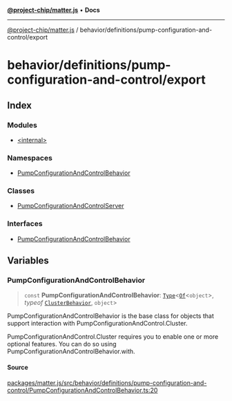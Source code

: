 [**@project-chip/matter.js**](../../../../README.md) • **Docs**

***

[@project-chip/matter.js](../../../../modules.md) / behavior/definitions/pump-configuration-and-control/export

# behavior/definitions/pump-configuration-and-control/export

## Index

### Modules

- [\<internal\>](-internal-/README.md)

### Namespaces

- [PumpConfigurationAndControlBehavior](namespaces/PumpConfigurationAndControlBehavior/README.md)

### Classes

- [PumpConfigurationAndControlServer](classes/PumpConfigurationAndControlServer.md)

### Interfaces

- [PumpConfigurationAndControlBehavior](interfaces/PumpConfigurationAndControlBehavior.md)

## Variables

### PumpConfigurationAndControlBehavior

> `const` **PumpConfigurationAndControlBehavior**: [`Type`](../../../cluster/export/namespaces/ClusterBehavior/interfaces/Type.md)\<[`Of`](../../../../cluster/export/namespaces/ClusterType/interfaces/Of.md)\<`object`\>, *typeof* [`ClusterBehavior`](../../../cluster/export/namespaces/ClusterBehavior/README.md), `object`\>

PumpConfigurationAndControlBehavior is the base class for objects that support interaction with PumpConfigurationAndControl.Cluster.

PumpConfigurationAndControl.Cluster requires you to enable one or more optional features. You can do so using PumpConfigurationAndControlBehavior.with.

#### Source

[packages/matter.js/src/behavior/definitions/pump-configuration-and-control/PumpConfigurationAndControlBehavior.ts:20](https://github.com/project-chip/matter.js/blob/7a8cbb56b87d4ccf34bec5a9a95ab40a1711324f/packages/matter.js/src/behavior/definitions/pump-configuration-and-control/PumpConfigurationAndControlBehavior.ts#L20)
